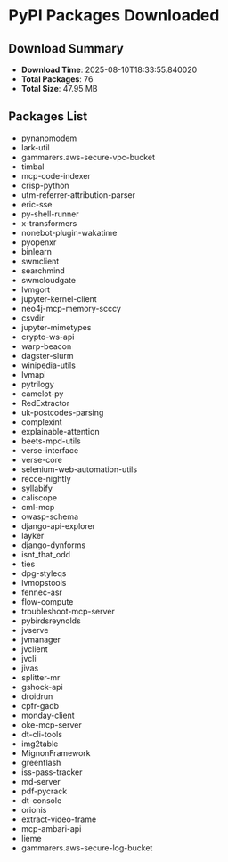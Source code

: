 # PyPI Packages Downloaded

## Download Summary
- **Download Time**: 2025-08-10T18:33:55.840020
- **Total Packages**: 76
- **Total Size**: 47.95 MB

## Packages List
- pynanomodem
- lark-util
- gammarers.aws-secure-vpc-bucket
- timbal
- mcp-code-indexer
- crisp-python
- utm-referrer-attribution-parser
- eric-sse
- py-shell-runner
- x-transformers
- nonebot-plugin-wakatime
- pyopenxr
- binlearn
- swmclient
- searchmind
- swmcloudgate
- lvmgort
- jupyter-kernel-client
- neo4j-mcp-memory-scccy
- csvdir
- jupyter-mimetypes
- crypto-ws-api
- warp-beacon
- dagster-slurm
- winipedia-utils
- lvmapi
- pytrilogy
- camelot-py
- RedExtractor
- uk-postcodes-parsing
- complexint
- explainable-attention
- beets-mpd-utils
- verse-interface
- verse-core
- selenium-web-automation-utils
- recce-nightly
- syllabify
- caliscope
- cml-mcp
- owasp-schema
- django-api-explorer
- layker
- django-dynforms
- isnt_that_odd
- ties
- dpg-styleqs
- lvmopstools
- fennec-asr
- flow-compute
- troubleshoot-mcp-server
- pybirdsreynolds
- jvserve
- jvmanager
- jvclient
- jvcli
- jivas
- splitter-mr
- gshock-api
- droidrun
- cpfr-gadb
- monday-client
- oke-mcp-server
- dt-cli-tools
- img2table
- MignonFramework
- greenflash
- iss-pass-tracker
- md-server
- pdf-pycrack
- dt-console
- orionis
- extract-video-frame
- mcp-ambari-api
- lieme
- gammarers.aws-secure-log-bucket
